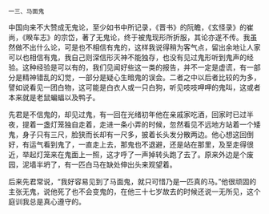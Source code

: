    一三、马面鬼 

   中国向来不大赞成无鬼论，至少如书中所记录，《晋书》的阮瞻，《玄怪录》的崔尚，《睽车志》的宗岱，著了无鬼论，终于被鬼现形所折服，其论亦遂不传。我虽然做不出什么论，可是也不相信有鬼的，这样我说得稍为客气点，留出余地让人家可以也相信有鬼，我自己则深信形灭神不能独存，也没有见过鬼形听到鬼声的经验。这种经验是可以有的，我们见闻好些这一类的报告，并不一定是虚谎，有一部分是精神错乱的幻觉，一部分是疑心生暗鬼的误会。二者之中以后者比较的为多，譬如说看见一团白物，这可能是白衣人或一只白狗，听见吱吱呷呷的鬼叫，这或者本来就是老鼠蝙蝠以及鸭子。

   先君是不信鬼的，却见过鬼，有一回在光绪初年他在亲戚家吃酒，回家时已过半夜，提着一盏灯笼独自走着，走进一条小弄的时候，忽然看见不远地方站着一个矮鬼，身子只有三尺，脸狭而长却有一尺多，披着长头发分散两边。他心想这回倒好，有运气看到鬼了，一直走上去，那鬼也不退避，还是站在那里，及至走得很近，举起灯笼来在鬼面上一照，这才呼了一声掉转头跑了去了。原来外边是个废园，泥墙半坍了，有一匹白马在缺处伸出头来观望着。

   后来先君常说，“我好容易见到了马面鬼，就只可惜乃是一匹真的马。”他很顽固的主张无鬼，说他死了也不会变鬼的，在他三十七岁故去的时候还说一无所见，这个庭训我总是真心遵守的。


